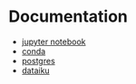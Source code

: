 # Documentation

- [jupyter notebook](https://jupyter-notebook.readthedocs.io/en/stable/)
- [conda](https://docs.conda.io/projects/conda/en/latest/user-guide/index.html)
- [postgres](https://www.postgresql.org/about/)
- [dataiku](https://academy.dataiku.com/page/course-catalog)